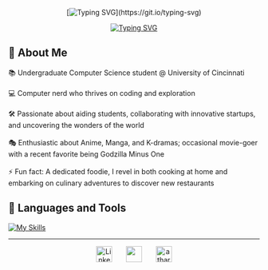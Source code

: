 
<div align="center">

[![Typing SVG](https://readme-typing-svg.demolab.com?font=Fira+Code&pause=1000&center=true&repeat=false&random=false&width=435&lines=Hi!+Atharv+Shete+here.)](https://git.io/typing-svg)

[![Typing SVG](https://readme-typing-svg.demolab.com?font=Fira+Code&pause=1000&random=false&width=435&lines=Junior+%40+University+of+Cincinnati;Senior+Venture+Analyst;5%2B+years+coding+experience)](https://git.io/typing-svg)

</div>

## 🧐 About Me
 📚 Undergraduate Computer Science student @ University of Cincinnati
 <br />
 <br />
 💻 Computer nerd who thrives on coding and exploration
 <br />
 <br />
 🛠️ Passionate about aiding students, collaborating with innovative startups, and uncovering the wonders of the world
 <br />
 <br />
 🎭 Enthusiastic about Anime, Manga, and K-dramas; occasional movie-goer with a recent favorite being Godzilla Minus One 
 <br />
 <br />
 ⚡ Fun fact: A dedicated foodie, I revel in both cooking at home and embarking on culinary adventures to discover new restaurants

## 🧰 Languages and Tools

[![My Skills](https://skillicons.dev/icons?i=html,py,c,cpp,css,sass,js,bootstrap,sklearn,react,d3,astro,django,git,github,githubactions,gitlab,haskell,java,matlab,postgres,rust,netlify,vscode,anaconda,figma,notion&perline=15)](https://skillicons.dev)

---
<p align="center">
  <a href="https://www.linkedin.com/in/atharvshete/"><img width="32px" alt="LinkedIn" title="LinkedIn" src="https://i.imgur.com/yRpa1dQ.png"/></a>
  &#8287;&#8287;&#8287;&#8287;&#8287;
  <a href="https://discord.com/users/727578414466203648" alt="Discord" title="Discord"><img width="32px" src="https://i.imgur.com/OViZO8J.png"/></a>
  &#8287;&#8287;&#8287;&#8287;&#8287;
  <a href="https://atharvshete-portfolio.netlify.app/"><img width="32px" alt="atharvshete.vercel.app" title="DenverCoder1 Dev.to" src="https://i.imgur.com/mVm29vK.png"></a>
</p>
